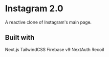 # Instagram 2.0

A reactive clone of Instagram's main page.

## Built with

Next.js
TailwindCSS
Firebase v9
NextAuth
Recoil
